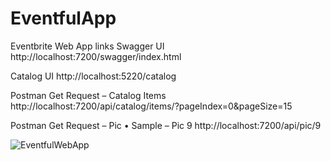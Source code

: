 # EventfulApp
 
Eventbrite Web App links 
Swagger UI
http://localhost:7200/swagger/index.html

Catalog UI 
http://localhost:5220/catalog

Postman Get Request – Catalog Items 
http://localhost:7200/api/catalog/items/?pageIndex=0&pageSize=15

Postman Get Request – Pic 
•	Sample – Pic 9 
http://localhost:7200/api/pic/9


![EventfulWebApp](https://user-images.githubusercontent.com/33888379/80899242-c5e6c200-8cc2-11ea-8a75-d89c04d662d9.PNG)

